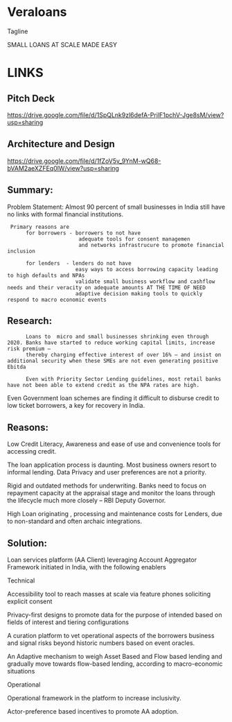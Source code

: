 # Veraloans

Tagline

SMALL LOANS AT SCALE MADE EASY
 
# LINKS

## Pitch Deck

https://drive.google.com/file/d/1SpQLnk9zl6defA-PrjlF1pchV-Jge8sM/view?usp=sharing

## Architecture and Design
 
https://drive.google.com/file/d/1fZoV5v_9YnM-wQ68-bVAM2aeXZFEq0lW/view?usp=sharing
 
## Summary:

Problem Statement: Almost 90 percent of small businesses in India still have no links with formal financial institutions. 

     Primary reasons are 
          for borrowers - borrowers to not have 
                           adequate tools for consent managemen 
                           and networks infrastrucure to promote financial inclusion
          
          for lenders  - lenders do not have 
                          easy ways to access borrowing capacity leading to high defaults and NPAs
                          validate small business workflow and cashflow needs and their veracity on adequate amounts AT THE TIME OF NEED
                          adaptive decision making tools to quickly respond to macro economic events

## Research:
  
          Loans to  micro and small businesses shrinking even through 2020. Banks have started to reduce working capital limits, increase risk premium — 
          thereby charging effective interest of over 16% — and insist on additional security when these SMEs are not even generating positive Ebitda

          Even with Priority Sector Lending guidelines, most retail banks have not been able to extend credit as the NPA rates are high.

Even Government loan schemes are finding it difficult to disburse credit to low ticket borrowers, a key for recovery in India.


## Reasons: 

Low Credit Literacy, Awareness and ease of use and convenience tools for accessing credit. 

The loan application process is daunting. Most business owners resort to informal lending. Data Privacy and user preferences are not a priority.

Rigid and outdated methods for underwriting. Banks need to focus on repayment capacity at the appraisal stage and monitor the loans through the lifecycle much more closely – RBI Deputy Governor. 

High Loan originating , processing and maintenance costs for Lenders, due to non-standard and often archaic integrations.


## Solution:

Loan services platform (AA Client) leveraging  Account Aggregator Framework initiated in India, with the following enablers

Technical 

Accessibility tool to reach masses at scale via feature phones soliciting explicit consent

Privacy-first designs to promote data for the purpose of intended based on fields of interest and tiering configurations

A curation platform to vet operational aspects of the borrowers business and signal risks beyond historic numbers based on event oracles.

An Adaptive mechanism to weigh Asset Based and Flow based lending and  gradually move towards flow-based lending, according to macro-economic situations 

Operational 

Operational framework in the platform to increase inclusivity.

Actor-preference based incentives to promote AA adoption.
 
